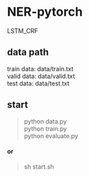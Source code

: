 # NER-pytorch
LSTM_CRF
## data path
train data: data/train.txt<br>
valid data: data/valid.txt<br>
test data: data/test.txt<br>

## start
> python data.py<br>
> python train.py<br>
> python evaluate.py<br>
#### or<br>
> sh start.sh<br>

